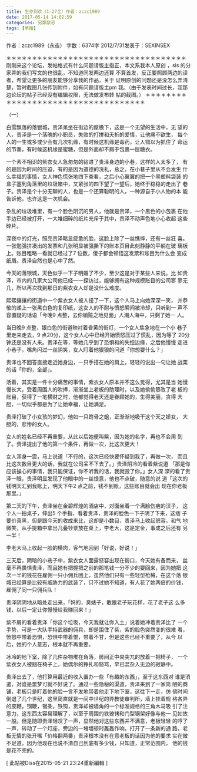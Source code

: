 ```yaml
---
title: 生亦何欢（1-27全）作者：zczc1989
date: 2017-05-14 14:02:59
categories: 另類禁忌
tags: [草榴]
---
```

作者：zczc1989（永夜）
字数：6374字
2012/7/31发表于：SEXINSEX

＊＊＊＊＊＊＊＊＊＊＊＊＊＊＊＊＊＊＊＊＊＊＊＊＊＊＊＊＊＊＊＊＊＊＊
刚刚来这个论坛，发帖格式有什么问题请版主指正，本文系我本人原创
，sis 的分家弄的我们写文的也很乱，不知道同发两边还算
不算首发，反正要照顾两边的读者，希望让更多的朋友能够分享我的作品，关于
证明原创的问题还是没怎么弄清楚，暂时截图几张传到附件，如有问题请版主pm
我。（由于发表时间过长，我那边论坛的帖子已经没有编辑权限，无法做发布转
帖的截图。）
＊＊＊＊＊＊＊＊＊＊＊＊＊＊＊＊＊＊＊＊＊＊＊＊＊＊＊＊＊＊＊＊＊＊＊

（一）

白雪飘落的落银城，贵泽呆坐在街边的屋檐下，这是一个无望的生活中，无
望的人，贵泽是一个落魄的小职员，失败的打拼和夭折的爱情，让他痛不欲生，
每个人的一生或多或少会有几次机缘，有时候这机缘是毒药，让人错以为抓住了
命运的节奏，有时候这机缘是蜜糖，但是外面却不屑于包裹一层糖衣。

一个素不相识的紫衣女人急匆匆的钻进了贵泽身边的小巷，这样的人太多了，
有的是因为时间的压迫，有的是因为道德的洗礼，总之，在小巷子里从不会发生
什么幸福的事情，女人神色慌张地四下查看，之后小心翼翼的把一个黑塑料袋装
的盒子塞到角落里的垃圾箱中，又紧张的四下望了一望后，她终于稳稳的走出了
巷子。贵泽是个十分无聊的人，也是一个还算聪明的人，一种源自于小人物的本
能告诉他，也许这是一次机会。

杂乱的垃圾堆里，有一个脸色阴沉的男人，他就是贵泽，一个黑色的小包裹
在他手边已经被打开，一大堆细碎的纸片充斥于其中，贵泽不动声色地小心收起
这些碎片。

深夜中的灯光，照亮贵泽略显疲惫的脸，这脸上除了一丝憔悴，还有一丝狂
喜。一张勉强拼凑出的发票和几张明显被强撕下的账本页目此刻静静的平躺在玻
璃板上。账目粗略一看就已经过了7 位数，傻子都会顿悟这发票和账目为什么会
变成纸屑。贵泽自然也是心中了然。

今天的落银城，天色似乎一下子明媚了不少，至少这是对于某些人来说。比
如贵泽，市内的几家大公司他已经一一探访过，能够拥有这种规模账目的公司寥
寥无几，所以再次找到那日的紫衣女人却是没什么难度。

熙熙攘攘的街道中一个紫衣女人被人撞了一下，这个人马上向她深深一笑，
并恭敬的递上一张黑白色的复印纸，这女人的不耐与愤怒瞬间被冷却，只听到一
声不容置疑的话语「今晚9 点整，去你销赃之地见面」人潮人海中，只剩了她一
人。

当日晚9 点整，银白色的街道映衬着昏黄的街灯，一个女人焦急地在一个小
巷子里走来走去，9 点20分，这个女人心中已经开始愤怒压过了慌乱，因为等了
20分钟还是没有人来。贵泽在等，等她几乎到了恐惧和的失控边缘，之后他慢慢
走进小巷子，嘴角闪过一丝阴笑，女人盯着他狠狠的问道「你想要什么？」

贵泽也不回答直接走近她身边，一只手搭在她的肩上，轻轻的说出一句让她
战栗的话「你的，全部」。

活着，其实是一件十分痛苦的事情，紫衣女人原本并不这么觉得，尤其是当
她慢慢长大，受着周围人的吹捧，渐渐坐上老板的助理时，以及她偷偷篡改了老
板的账目，获得了一笔横财之时，他都觉得老天还是眷顾她的，生得美丽，贪得
大胆，一切似乎都是为了让她幸福，让她满足。

贵泽打破了小女孩的梦幻，他如一只跗骨之蛆，正渐渐地吸干这个天之娇女，
大胆的，悲惨的女人。

女人的姓名已经不再重要，从此以后她便叫紫，因为她的名字，再也不会用
到了。贵泽提出了他的第一个条件，再做一次，比这次更大！

女人浑身一震，马上说道「不行的，这次已经快要怀疑到我了，再做一次，
而且比这次数目更大的话，我就在公司呆不下去了。」贵泽阴冷的看着紫说道
「那是你应该操心的事情，我只能保证，你不听我的话，我就毁了你。」女人深
深的看了贵泽一眼，贵泽明显发现了他眼中的一丝恨意，他也不点破，随意的说
道「这次的钱明天汇到我账上，明天下午2 点之前，钱不到账，这些账目就会出
现在你老板那里。」

第二天的下午，贵泽坐在金碧辉煌的酒店中，对面坐着一个满脸伤疤的汉子，
这个人一拍桌子，伸出5 个手指，看着贵泽，贵泽的脸色一下子阴了下来，这痞
子要价真黑，但是跟今天的收成来比，这却是小数目，贵泽马上收起怒容，和气
地微笑，从手提箱中拿出几叠钞票放在桌上，李老大，这是定金，事成之后还有
另一半！

李老大马上收起一脸的横肉，客气地回到「好说，好说！」

三天后，阴暗的小巷子中，紫衣女人面露怒容出现在街口，今天她有备而来，
丝毫不再畏惧贵泽，而且她有把握把之前的那笔钱一分不少的要回来，因为她把
这次一半的钱花在雇佣一只小佣兵团上，虽然他们只有一些轻型枪械，在这个落
银城已经算是比较有威胁力的武装了，只不过她不知道，有人花了她两倍的价钱，
雇佣了同一只佣兵队！

贵泽阴阴地从暗处走出来，「妈的，臭婊子，敢跟老子玩花样，花了老子这
么多钱，以后一定让你慢慢给我赚回来！」

紫不屑的看着贵泽「你这个垃圾，今天我就让你入土」说着她冲着贵泽比了
一个手势，可是一大队手持武器的佣兵，却是围住了紫，紫的脸色突然变的很难
看，愤怒中带着恐惧，恐惧中带着恨，带着不甘，但是这些已经不重要了，从今
以后，她的个人意志，根本就不再重要。

冰冷的地下室，除了几件杂物堆在角落，房间正中央突兀的放着一把椅子，
一个紫衣女人被捆在椅子上，她偶尔的挣扎和怒骂，早已混杂入无边的寂静中。

贵泽出去了，他打算用最近的收入置办一些「有趣的东西」，至于这东西对
谁是消遣，对谁是噩梦可就不好说了。通过一些隐秘的渠道，贵泽来到了一家简
陋的商铺，老板只是盯着他的脸一言不发地带着他走下地下室，这往下一走，仿
佛时间倒退了几个世纪，这里简直就是一间中世纪的异教徒审判所，墙上挂着规
格各异的皮鞭，钢鞭，锯条，铁钩，贵泽却被墙角的一个标准规格的三角木马吸
引了注意力，这东西太容易理解了，以至于周围的铁镣铐和门型钢架好像与他一
见如故一般。但是随即贵泽轻叹了一声，显然他对这些东西并不满意，老板轻轻
的哼了一声，转动了一个灯座，旁边的一堵墙顿时轰轰作响，打开了一条新的通
路，老板无情的张开嘴「价格翻两番」贵泽根本没有在意老板的话因为他的要求
实在微不足道，因为他现在也说不清自己到底有多少钱，只知道，正常范围内，
他的钱是花不完的。


[ 此貼被Diss在2015-05-21 23:24重新編輯 ]